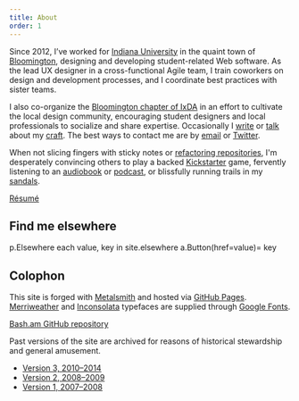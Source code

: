 ```yaml
---
title: About
order: 1
---
```


Since 2012, I’ve worked for [Indiana University](http://www.iu.edu/) in the quaint town of [Bloomington](http://en.wikipedia.org/wiki/Bloomington,_Indiana), designing and developing student-related Web software. As the lead UX designer in a cross-functional Agile team, I train coworkers on design and development processes, and I coordinate best practices with sister teams.

I also co-organize the [Bloomington chapter of IxDA](http://www.meetup.com/IxDA-Bloomington/) in an effort to cultivate the local design community, encouraging student designers and local professionals to socialize and share expertise. Occasionally I [write](/articles) or [talk](/talks) about my [craft](/work). The best ways to contact me are by [email](mailto:chris@bash.am) or [Twitter]({{site.elsewhere.Twitter}} 'Follow me on Twitter').

When not slicing fingers with sticky notes or [refactoring repositories](https://github.com/basham), I'm desperately convincing others to play a backed [Kickstarter](https://www.kickstarter.com/profile/1468456177) game, fervently listening to an [audiobook](http://www.audible.com) or [podcast](http://99percentinvisible.org/), or blissfully running trails in my [sandals](http://www.lunasandals.com/).

<a class="Button" href="../resume">Résumé</a>

## Find me elsewhere

<jade>
p.Elsewhere
  each value, key in site.elsewhere
    a.Button(href=value)= key
</jade>

## Colophon

This site is forged with [Metalsmith](http://www.metalsmith.io/) and hosted via [GitHub Pages](https://pages.github.com/). [Merriweather](https://www.google.com/fonts/specimen/Merriweather) and [Inconsolata](http://www.google.com/fonts/specimen/Inconsolata) typefaces are supplied through [Google Fonts](http://www.google.com/fonts).

<a class="Button" href="https://github.com/basham/v4.bash.am">Bash.am GitHub repository</a>

Past versions of the site are archived for reasons of historical stewardship and general amusement.

- [Version 3, 2010&ndash;2014](http://v3.bash.am)
- [Version 2, 2008&ndash;2009](http://v2.bash.am)
- [Version 1, 2007&ndash;2008](http://v1.bash.am)
